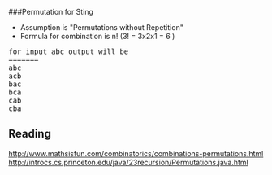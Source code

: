 ###Permutation for Sting
- Assumption is "Permutations without Repetition"
- Formula for combination is n! (3! = 3x2x1 = 6 ) 
<pre>
for input abc output will be
=======
abc
acb
bac
bca
cab
cba
</pre>

Reading
------
http://www.mathsisfun.com/combinatorics/combinations-permutations.html
http://introcs.cs.princeton.edu/java/23recursion/Permutations.java.html

